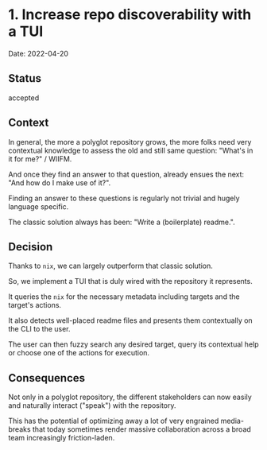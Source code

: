 # 1. Increase repo discoverability with a TUI

Date: 2022-04-20

## Status

accepted

## Context

In general, the more a polyglot repository grows, the more folks need very contextual knowledge to
assess the old and still same question: "What's in it for me?" / WIIFM.

And once they find an answer to that question, already ensues the next: "And how do I make use of it?".

Finding an answer to these questions is regularly not trivial and hugely language specific.

The classic solution always has been: "Write a (boilerplate) readme.".

## Decision

Thanks to `nix`, we can largely outperform that classic solution.

So, we implement a TUI that is duly wired with the repository it represents.

It queries the `nix` for the necessary metadata including targets and
the target's actions.

It also detects well-placed readme files and presents them contextually on the CLI
to the user.

The user can then fuzzy search any desired target, query its contextual help or choose
one of the actions for execution.

## Consequences

Not only in a polyglot repository, the different stakeholders can now easily and naturally
interact ("speak") with the repository.

This has the potential of optimizing away a lot of very engrained media-breaks that today sometimes
render massive collaboration across a broad team increasingly friction-laden.
